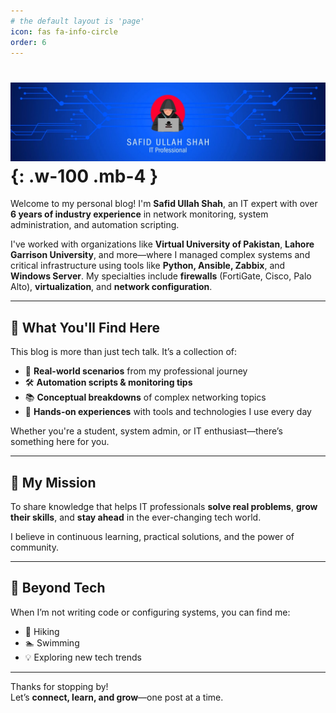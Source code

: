 ```yaml
---
# the default layout is 'page'
icon: fas fa-info-circle
order: 6
---
```




#  ![Safid Ullah Shah - Profile](assets/img/cover.jpg){:  .w-100 .mb-4 }


Welcome to my personal blog! I'm **Safid Ullah Shah**, an IT expert with over **6 years of industry experience** in network monitoring, system administration, and automation scripting.

I've worked with organizations like **Virtual University of Pakistan**, **Lahore Garrison University**, and more—where I managed complex systems and critical infrastructure using tools like **Python, Ansible, Zabbix**, and **Windows Server**. My specialties include **firewalls** (FortiGate, Cisco, Palo Alto), **virtualization**, and **network configuration**.

---

## 🧠 What You'll Find Here

This blog is more than just tech talk. It’s a collection of:

- 🚀 **Real-world scenarios** from my professional journey  
- 🛠️ **Automation scripts & monitoring tips**  
- 📚 **Conceptual breakdowns** of complex networking topics  
- 🧪 **Hands-on experiences** with tools and technologies I use every day

Whether you're a student, system admin, or IT enthusiast—there’s something here for you.

---

## 🎯 My Mission

To share knowledge that helps IT professionals **solve real problems**, **grow their skills**, and **stay ahead** in the ever-changing tech world.

I believe in continuous learning, practical solutions, and the power of community.

---

## 🌱 Beyond Tech

When I’m not writing code or configuring systems, you can find me:

- 🥾 Hiking
- 🏊 Swimming
- 💡 Exploring new tech trends

---

Thanks for stopping by!  
Let’s **connect, learn, and grow**—one post at a time.


